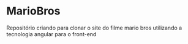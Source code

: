 # MarioBros
Repositório criando para clonar o site do filme mario bros utilizando a tecnologia angular para o front-end
